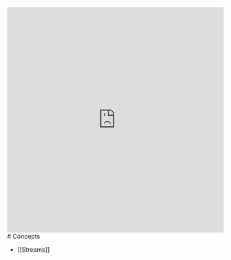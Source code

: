 <div style="left: 0; width: 100%; height: 0; position: relative; padding-bottom: 104.3454%;"><iframe src="https://link.excalidraw.com/readonly/NLdw3PINfQyUvjQrKhFb" style="top: 0; left: 0; width: 100%; height: 100%; position: absolute; border: 0;" allowfullscreen></iframe></div>
# Concepts

- [[Streams]]